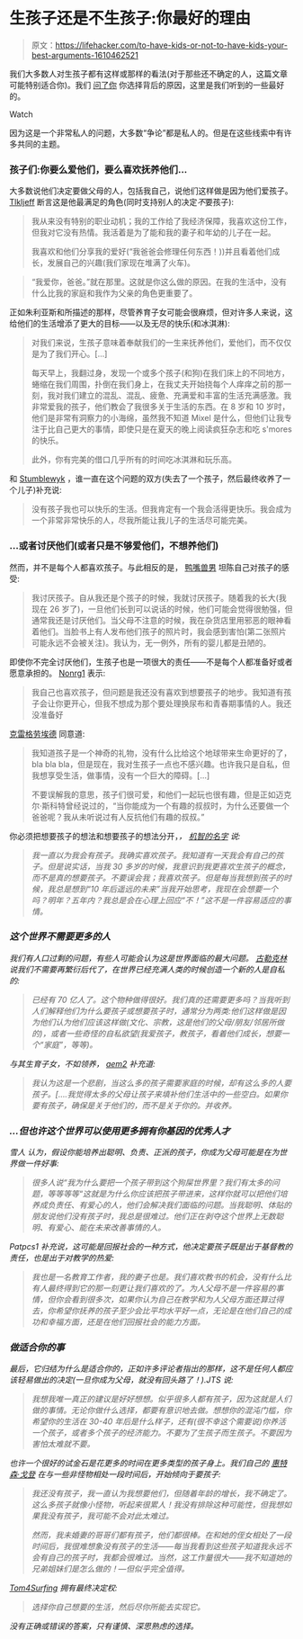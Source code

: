 # 生孩子还是不生孩子:你最好的理由

> 原文：<https://lifehacker.com/to-have-kids-or-not-to-have-kids-your-best-arguments-1610462521>

我们大多数人对生孩子都有这样或那样的看法(对于那些还不确定的人，这篇文章可能特别适合你)。我们 [问了你](https://lifehacker.com/to-have-kids-or-not-to-have-kids-which-is-the-better-c-1605947314) 你选择背后的原因，这里是我们听到的一些最好的。

Watch

因为这是一个非常私人的问题，大多数“争论”都是私人的。但是在这些线索中有许多共同的主题。

### 孩子们:你要么爱他们，要么喜欢抚养他们...

大多数说他们决定要做父母的人，包括我自己，说他们这样做是因为他们爱孩子。 [Tlkljeff](http://lifehacker.com/ive-never-been-particularly-career-motivated-my-job-af-1606010564) 断言这是他最满足的角色(同时支持别人的决定*不*要孩子):

> 我从来没有特别的职业动机；我的工作给了我经济保障，我喜欢这份工作，但我对它没有热情。我活着是为了能和我的妻子和年幼的儿子在一起。
> 
> 我喜欢和他们分享我的爱好(“我爸爸会修理任何东西！))并且看着他们成长，发展自己的兴趣(我们家现在堆满了火车)。

> “我爱你，爸爸。”就在那里。这就是你这么做的原因。在我的生活中，没有什么比我的家庭和我作为父亲的角色更重要了。

正如朱利亚斯和所描述的那样，尽管养育子女可能会很麻烦，但对许多人来说，这给他们的生活增添了更大的目标——以及无尽的快乐(和冰淇淋):

> 对我们来说，生孩子意味着奉献我们的一生来抚养他们，爱他们，而不仅仅是为了我们开心。[...]
> 
> 每天早上，我翻过身，发现一个或多个孩子(和狗)在我们床上的不同地方，蜷缩在我们周围，扑倒在我们身上，在我丈夫开始挠每个人痒痒之前的那一刻，我对我们建立的混乱、混乱、疲惫、充满爱和丰富的生活充满感激。我非常爱我的孩子，他们教会了我很多关于生活的东西。在 8 岁和 10 岁时，他们是非常有洞察力的小海绵，虽然我不知道 Mixel 是什么，但他们让我专注于比自己更大的事情，即使只是在夏天的晚上阅读疯狂杂志和吃 s'mores 的快乐。
> 
> 此外，你有完美的借口几乎所有的时间吃冰淇淋和玩乐高。

和 [Stumblewyk](http://lifehacker.com/as-someone-who-became-a-father-earlier-than-he-planned-1606010693) ，谁一直在这个问题的双方(失去了一个孩子，然后最终收养了一个儿子)补充说:

> 没有孩子我也可以快乐的生活。但我肯定有一个我会活得更快乐。我会成为一个非常非常快乐的人，尽我所能让我儿子的生活尽可能完美。

### …或者讨厌他们(或者只是不够爱他们，不想养他们)

然而，并不是每个人都喜欢孩子。与此相反的是， [鸭嘴兽男](http://lifehacker.com/i-hate-kids-ive-hated-kids-since-i-was-a-kid-as-ive-g-1606376577) 坦陈自己对孩子的感受:

> 我讨厌孩子。自从我还是个孩子的时候，我就讨厌孩子。随着我的长大(我现在 26 岁了)，一旦他们长到可以说话的时候，他们可能会觉得很勉强，但通常我还是讨厌他们。当父母不注意的时候，我在杂货店里用邪恶的眼神看着他们。当脸书上有人发布他们孩子的照片时，我会感到害怕(第二张照片可能永远不会被关注)。我认为，无一例外，所有的婴儿都是丑陋的。

即使你不完全讨厌他们，生孩子也是一项很大的责任——不是每个人都准备好或者愿意承担的。 [Nonrg1](http://lifehacker.com/i-myself-love-kids-but-the-problem-is-i-dont-like-them-1605991025) 表示:

> 我自己也喜欢孩子，但问题是我还没有喜欢到想要孩子的地步。我知道有孩子会让你更开心，但我不想成为那个要处理换尿布和青春期事情的人。我还没准备好

[克雷格劳埃德](http://lifehacker.com/i-get-that-kids-are-an-amazing-gift-and-theres-nothing-1606055673) 同意道:

> 我知道孩子是一个神奇的礼物，没有什么比给这个地球带来生命更好的了，bla bla bla，但是现在，我对生孩子一点也不感兴趣。也许我只是自私，但我想享受生活，做事情，没有一个巨大的障碍。[…]
> 
> 不要误解我的意思，孩子们很可爱，和他们一起玩也很有趣，但是正如迈克尔·斯科特曾经说过的，“当你能成为一个有趣的叔叔时，为什么还要做一个爸爸呢？我从未听说过有人反抗他们有趣的叔叔。”

你必须把想要孩子的想法和想要孩子的想法分开，*， [机智的名字](http://lifehacker.com/i-always-assumed-i-would-have-kids-i-do-love-children-1606012399) 说:*

> *我一直以为我会有孩子。我确实喜欢孩子。我知道有一天我会有自己的孩子。但是说实话，当我 30 多岁的时候，我意识到我更喜欢生孩子的概念，而不是真的想要孩子。不要误会我；我喜欢孩子。但是每当我想到孩子的时候，我总是想到“10 年后遥远的未来”当我开始思考，我现在会想要一个吗？明年？五年内？我总是会在心理上回应“不！”这不是一件容易适应的事情。*

### *这个世界不需要更多的人*

*我们有人口过剩的问题，有些人可能会认为这是世界面临的最大问题。 [古勒克林](http://lifehacker.com/there-are-7-billion-people-already-the-species-is-doi-1606330398) 说我们不需要再繁衍后代了，在世界已经充满人类的时候创造一个新的人是自私的:*

> *已经有 70 亿人了。这个物种做得很好。我们真的还需要更多吗？当我听到人们解释他们为什么要孩子或想要孩子时，通常分为两类:他们这样做是因为他们认为他们应该这样做(文化、宗教，这是他们的父母/朋友/邻居所做的)，或者一些奇怪的自私欲望(我爱孩子，教孩子，看着他们成长，想要一个“家庭”，等等)。*

*与其生育子女，不如领养， [aem2](http://lifehacker.com/i-think-its-a-tragedy-that-so-many-people-have-children-1606082918) 补充道:*

> *我认为这是一个悲剧，当这么多的孩子需要家庭的时候，却有这么多的人要孩子。[….我觉得太多的父母让孩子来填补他们生活中的一些空白。如果你要有孩子，确保是关于他们的，而不是关于你的。并收养。*

### *…但也许这个世界可以使用更多拥有你基因的优秀人才*

*雪人 认为，假设你能培养出聪明、负责、正派的孩子，你成为父母可能是在为世界做一件好事:*

> *很多人说“我为什么要把一个孩子带到这个狗屎世界里？我们有太多的问题，等等等等“这就是为什么你应该把孩子带进来，这样你就可以把他们培养成负责任、有爱心的人，他们会解决我们面临的问题。当我聪明、体贴的朋友说他们没有孩子时，我总是很难过。他们正在剥夺这个世界上无数聪明、有爱心、能在未来改善事情的人。*

*Patpcs1 补充说，这可能是回报社会的一种方式，他决定要孩子既是出于基督教的责任，也是出于对教学的热爱:*

> *我也是一名教育工作者，我的妻子也是。我们喜欢教书的机会，没有什么比有人最终得到它的那一刻更让我们喜欢的了。为人父母不是一件容易的事情，但你会看到很多次，如果你认为自己在教学和为人父母方面还算过得去，你希望你抚养的孩子至少会比平均水平好一点，无论是在他们自己的成功和幸福方面，还是在他们回报社会的能力方面。*

### *做适合你的事*

*最后，它归结为什么是适合你的，正如许多评论者指出的那样，这不是任何人都应该轻易做出的决定(一旦你成为父母，就没有回头路了！).JTS 说:*

> *我想我唯一真正的建议是好好想想。似乎很多人都有孩子，因为这就是人们做的事情。无论你做什么选择，都要有意识地去做。想想你的混沌门槛，你希望你的生活在 30-40 年后是什么样子，还有(很不幸这个需要说)你养活一个孩子，或者多个孩子的经济能力。不要为了生孩子而生孩子。不要因为害怕太难就不要。*

*也许一个很好的试金石是花更多的时间在更多类型的孩子身上。我们自己的 [惠特森·戈登](http://lifehacker.com/im-finding-that-my-opinions-on-this-subject-have-waffle-1606021392) 在与一些非怪物相处一段时间后，开始倾向于要孩子:*

> *我还没有孩子，我一直认为我想要他们，但随着年龄的增长，我不确定了。这么多孩子就像小怪物，听起来很累人！我没有排除这种可能性，但我想如果我没有孩子，我可能不会对此太难过。*
> 
> *然而，我未婚妻的哥哥们都有孩子，他们都很棒。在和她的侄女相处了一段时间后，我很难想象没有孩子的生活——每当我看到这些孩子知道我永远不会有自己的孩子时，我都会很难过。当然，这工作量很大——我不知道她的兄弟姐妹们是怎么做的！—但似乎完全值得。*

*[Tom4Surfing](http://lifehacker.com/one-of-my-better-friends-once-asked-me-why-i-chose-to-b-1606059746) 拥有最终决定权:*

> *选择你自己想要的生活，然后尽你所能去实现它。*

*没有正确或错误的答案，只有谨慎、深思熟虑的选择。*